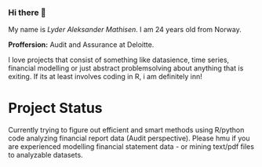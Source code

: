 ### Hi there 👋

My name is *Lyder Aleksander Mathisen*. I am 24 years old from Norway. 

**Proffersion:** Audit and Assurance at Deloitte. 

I love projects that consist of something like datasience, time series, financial modelling or just abstract problemsolving about anything that is exiting. If its at least involves coding in R, i am definitely inn!

# Project Status

Currently trying to figure out efficient and smart methods using R/python code analyzing financial report data (Audit perspective). Please hmu if you are experienced modelling financial statement data - or mining text/pdf files to analyzable datasets. 






